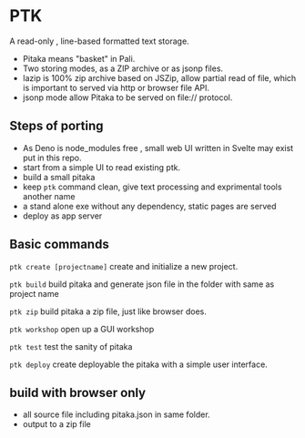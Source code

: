 # PTK
A read-only , line-based formatted text storage.

- Pitaka means "basket" in Pali.
- Two storing modes, as a ZIP archive or as jsonp files.
- lazip is 100% zip archive based on JSZip, allow partial read of file, which is important to served via http or browser file API.
- jsonp mode allow Pitaka to be served on file:// protocol.
## Steps of porting

- As Deno is node_modules free , small web UI written in Svelte may exist put in this repo.
- start from a simple UI to read existing ptk.
- build a small pitaka
- keep `ptk` command clean, give text processing and exprimental tools another name
- a stand alone exe without any dependency, static pages are served 
- deploy as app server


## Basic commands

`ptk create [projectname]` create and initialize a new project.

`ptk build` build pitaka and generate json file in the folder with same as project name

`ptk zip` build pitaka a zip file, just like browser does.

`ptk workshop` open up a GUI workshop

`ptk test` test the sanity of pitaka

`ptk deploy` create deployable the pitaka with a simple user interface.



## build with browser only
- all source file including pitaka.json in same folder.
- output to a zip file


